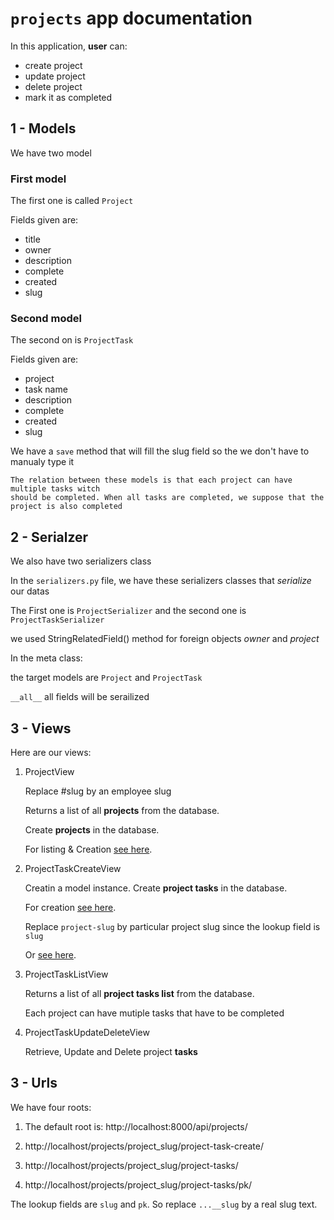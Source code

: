 # `projects` app documentation

In this application, **user** can:

- create project
- update project
- delete project
- mark it as completed

## 1 - Models

We have two model

### First model

The first one is called `Project`

Fields given are:

- title
- owner
- description
- complete
- created
- slug

### Second model

The second on is `ProjectTask`

Fields given are:

- project
- task name
- description
- complete
- created
- slug

We have a `save` method that will fill the slug field so the we don't have to manualy type it

    The relation between these models is that each project can have multiple tasks witch 
    should be completed. When all tasks are completed, we suppose that the project is also completed

## 2 - Serialzer

We also have two serializers class

In the `serializers.py` file, we have these serializers classes that *serialize* our datas

The First one is `ProjectSerializer` and the second one is `ProjectTaskSerializer`

we used StringRelatedField() method for foreign objects *owner* and *project*

In the meta class:

the target models are `Project` and `ProjectTask`

`__all__` all fields will be serailized

## 3 - Views

Here are our views:

1. ProjectView

   Replace #slug by an employee slug

   Returns a list of all **projects** from the database.

    Create **projects** in the database.

    For listing & Creation [see here][ref].

    [ref]: http://localhost:8000/api/projects/

2. ProjectTaskCreateView

   Creatin a model instance.
    Create **project tasks** in the database.

    For creation [see here][ref].

    [ref]: http://localhost:8000/api/projects/`project-slug`/project-task-create/

    Replace `project-slug` by particular project slug since the lookup field is `slug`

    Or [see here][ref].

    [ref]: .views.py

3. ProjectTaskListView

    Returns a list of all **project tasks list** from the database.

    Each project can have mutiple tasks that have to be completed

4. ProjectTaskUpdateDeleteView

    Retrieve, Update and Delete project **tasks**

## 3 - Urls

We have four roots:

1. The default root is: http://localhost:8000/api/projects/

2. http://localhost/projects/project_slug/project-task-create/

3. http://localhost/projects/project_slug/project-tasks/

4. http://localhost/projects/project_slug/project-tasks/pk/

The lookup fields are `slug` and `pk`. So replace `...__slug` by a real slug text.
